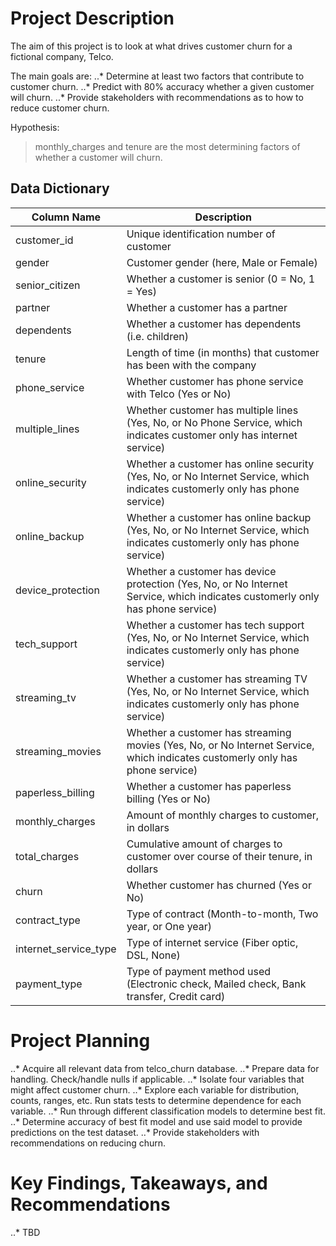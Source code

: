 # Project Description

The aim of this project is to look at what drives customer churn for a fictional company, Telco.

The main goals are:
..* Determine at least two factors that contribute to customer churn.
..* Predict with 80% accuracy whether a given customer will churn.
..* Provide stakeholders with recommendations as to how to reduce customer churn.

Hypothesis:
> monthly_charges and tenure are the most determining factors of whether a customer will churn. 

## Data Dictionary

Column Name | Description | 
--- | --- |
customer_id | Unique identification number of customer |
gender | Customer gender (here, Male or Female) |
senior_citizen | Whether a customer is senior (0 = No, 1 = Yes) |
partner | Whether a customer has a partner |
dependents | Whether a customer has dependents (i.e. children) |
tenure | Length of time (in months) that customer has been with the company |
phone_service | Whether customer has phone service with Telco (Yes or No) |
multiple_lines | Whether customer has multiple lines (Yes, No, or No Phone Service, which indicates customer only has internet service) |
online_security | Whether a customer has online security (Yes, No, or No Internet Service, which indicates customerly only has phone service) | 
online_backup | Whether a customer has online backup (Yes, No, or No Internet Service, which indicates customerly only has phone service) |
device_protection | Whether a customer has device protection (Yes, No, or No Internet Service, which indicates customerly only has phone service) | 
tech_support | Whether a customer has tech support (Yes, No, or No Internet Service, which indicates customerly only has phone service) |
streaming_tv | Whether a customer has streaming TV (Yes, No, or No Internet Service, which indicates customerly only has phone service) |
streaming_movies | Whether a customer has streaming movies (Yes, No, or No Internet Service, which indicates customerly only has phone service) |
paperless_billing | Whether a customer has paperless billing (Yes or No) |
monthly_charges | Amount of monthly charges to customer, in dollars |
total_charges | Cumulative amount of charges to customer over course of their tenure, in dollars |
churn | Whether customer has churned (Yes or No) |
contract_type | Type of contract (Month-to-month, Two year, or One year) |
internet_service_type | Type of internet service (Fiber optic, DSL, None) |
payment_type | Type of payment method used (Electronic check, Mailed check, Bank transfer, Credit card) |

# Project Planning

..* Acquire all relevant data from telco_churn database.
..* Prepare data for handling. Check/handle nulls if applicable.
..* Isolate four variables that might affect customer churn. 
..* Explore each variable for distribution, counts, ranges, etc. Run stats tests to determine dependence for each variable.
..* Run through different classification models to determine best fit.
..* Determine accuracy of best fit model and use said model to provide predictions on the test dataset.
..* Provide stakeholders with recommendations on reducing churn.

# Key Findings, Takeaways, and Recommendations

..* TBD
